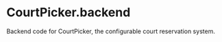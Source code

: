 CourtPicker.backend
===================

Backend code for CourtPicker, the configurable court reservation system.
